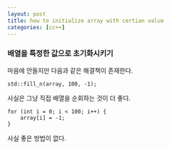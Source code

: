 ```yaml
---
layout: post
title: how to initialize array with certian value
categories: [cc++]
---
```


### 배열을 특정한 값으로 초기화시키기

마음에 안들지만 다음과 같은 해결책이 존재한다. 

```
std::fill_n(array, 100, -1);
```

사실은 그냥 직접 배열을 순회하는 것이 더 좋다.

```
for (int i = 0; i < 100; i++) {
	array[i] = -1;
}
```

사실 좋은 방법이 없다.
